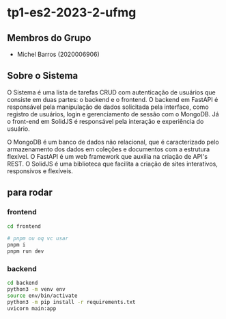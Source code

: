 #  tp1-es2-2023-2-ufmg

## Membros do Grupo

- Michel Barros (2020006906)

## Sobre o Sistema

O Sistema é uma lista de tarefas CRUD com autenticação de usuários que consiste em duas partes: o backend e o frontend. O backend em FastAPI é responsável pela manipulação de dados solicitada pela interface, como registro de usuários, login e gerenciamento de sessão com o MongoDB. Já o front-end em SolidJS é responsável pela interação e experiência do usuário. 

O MongoDB é um banco de dados não relacional, que é caracterizado pelo armazenamento dos dados em coleções e documentos com a estrutura flexível.
O FastAPI é um web framework que auxilia na criação de API's REST.
O SolidJS é uma biblioteca que facilita a criação de sites interativos, responsivos e flexíveis.

## para rodar

### frontend

```bash
cd frontend

# pnpm ou oq vc usar
pnpm i
pnpm run dev
```

### backend

```bash
cd backend
python3 -m venv env
source env/bin/activate
python3 -m pip install -r requirements.txt
uvicorn main:app
```